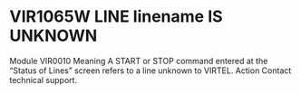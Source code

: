 # VIR1065W LINE linename IS UNKNOWN
Module
    VIR0010
Meaning
    A START or STOP command entered at the “Status of Lines” screen refers to a line unknown to VIRTEL.
Action
    Contact technical support.
